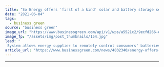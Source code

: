 ```yaml
---
title: "So Energy offers 'first of a kind' solar and battery storage service to customers"
date: "2021-06-04"
tags: 
  - business green
source: "business green"
image_url: "https://www.businessgreen.com/api/v1/wps/a5521c2/9ecfd266-d79d-4472-b75f-cc869ddd362c/3/so-energy-185x114.jpg"
image_fp: "/assets/img/post_thumbnails/154.jpg"
lead: "
 System allows energy supplier to remotely control consumers' batteries to optimise their use in order to boost efficiencies, savings and drive down CO2 ..."
article_url: "https://www.businessgreen.com/news/4032340/energy-offers-solar-battery-storage-service-customers"
---
```


---
